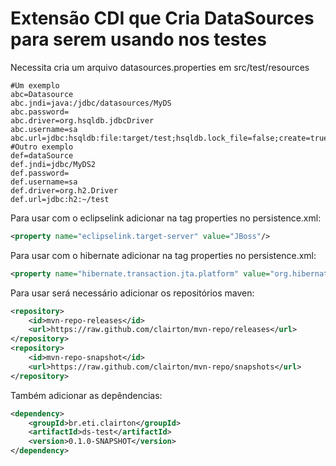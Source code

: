 # Extensão CDI que Cria DataSources para serem usando nos testes

Necessita cria um arquivo datasources.properties em src/test/resources

```properties
#Um exemplo
abc=Datasource
abc.jndi=java:/jdbc/datasources/MyDS
abc.password=
abc.driver=org.hsqldb.jdbcDriver
abc.username=sa
abc.url=jdbc:hsqldb:file:target/test;hsqldb.lock_file=false;create=true
#Outro exemplo
def=dataSource
def.jndi=jdbc/MyDS2
def.password=
def.username=sa
def.driver=org.h2.Driver
def.url=jdbc:h2:~/test
```

Para usar com o eclipselink adicionar na tag properties no persistence.xml:
```xml
<property name="eclipselink.target-server" value="JBoss"/>
```
Para usar com o hibernate adicionar na tag properties no persistence.xml:
```xml
<property name="hibernate.transaction.jta.platform" value="org.hibernate.service.jta.platform.internal.JBossAppServerJtaPlatform" />
```


Para usar será necessário adicionar os repositórios maven:

```xml
<repository>
	<id>mvn-repo-releases</id>
	<url>https://raw.github.com/clairton/mvn-repo/releases</url>
</repository>
<repository>
	<id>mvn-repo-snapshot</id>
	<url>https://raw.github.com/clairton/mvn-repo/snapshots</url>
</repository>
```
 Também adicionar as depêndencias:
```xml
<dependency>
    <groupId>br.eti.clairton</groupId>
	<artifactId>ds-test</artifactId>
	<version>0.1.0-SNAPSHOT</version>
</dependency>
```

